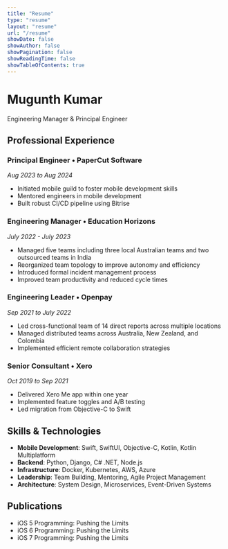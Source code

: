 ```yaml
---
title: "Resume"
type: "resume"
layout: "resume"
url: "/resume"
showDate: false
showAuthor: false
showPagination: false
showReadingTime: false
showTableOfContents: true
---
```


# Mugunth Kumar
Engineering Manager & Principal Engineer

## Professional Experience

### Principal Engineer • PaperCut Software
*Aug 2023 to Aug 2024*

- Initiated mobile guild to foster mobile development skills
- Mentored engineers in mobile development
- Built robust CI/CD pipeline using Bitrise

### Engineering Manager • Education Horizons
*July 2022 - July 2023*

- Managed five teams including three local Australian teams and two outsourced teams in India
- Reorganized team topology to improve autonomy and efficiency
- Introduced formal incident management process
- Improved team productivity and reduced cycle times

### Engineering Leader • Openpay
*Sep 2021 to July 2022*

- Led cross-functional team of 14 direct reports across multiple locations
- Managed distributed teams across Australia, New Zealand, and Colombia
- Implemented efficient remote collaboration strategies

### Senior Consultant • Xero
*Oct 2019 to Sep 2021*

- Delivered Xero Me app within one year
- Implemented feature toggles and A/B testing
- Led migration from Objective-C to Swift

## Skills & Technologies

- **Mobile Development**: Swift, SwiftUI, Objective-C, Kotlin, Kotlin Multiplatform
- **Backend**: Python, Django, C# .NET, Node.js
- **Infrastructure**: Docker, Kubernetes, AWS, Azure
- **Leadership**: Team Building, Mentoring, Agile Project Management
- **Architecture**: System Design, Microservices, Event-Driven Systems

## Publications

- iOS 5 Programming: Pushing the Limits
- iOS 6 Programming: Pushing the Limits
- iOS 7 Programming: Pushing the Limits
